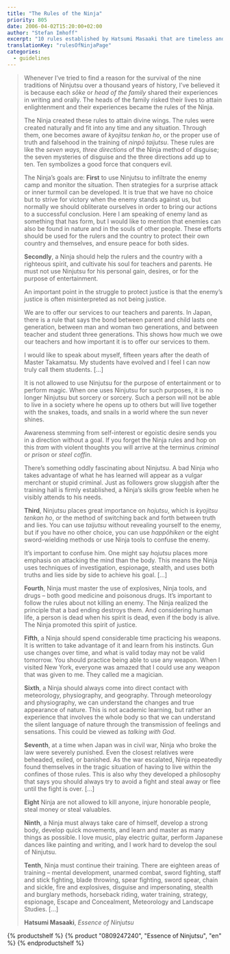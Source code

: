 ```yaml
---
title: "The Rules of the Ninja"
priority: 805
date: 2006-04-02T15:20:00+02:00
author: "Stefan Imhoff"
excerpt: "10 rules established by Hatsumi Masaaki that are timeless and should apply to all Ninja."
translationKey: "rulesOfNinjaPage"
categories:
  - guidelines
---
```


> Whenever I’ve tried to find a reason for the survival of the nine traditions of Ninjutsu over a thousand years of history, I’ve believed it is because each _sōke_ or _head of the family_ shared their experiences in writing and orally. The heads of the family risked their lives to attain enlightenment and their experiences became the rules of the Ninja.
>
> The Ninja created these rules to attain divine wings. The rules were created naturally and fit into any time and any situation. Through them, one becomes aware of _kyojitsu tenkan ho_, or the proper use of truth and falsehood in the training of _ninpō taijutsu_. These rules are like the _seven ways, three directions_ of the Ninja method of disguise; the seven mysteries of disguise and the three directions add up to ten. Ten symbolizes a good force that conquers evil.
>
> The Ninja’s goals are: **First** to use Ninjutsu to infiltrate the enemy camp and monitor the situation. Then strategies for a surprise attack or inner turmoil can be developed. It is true that we have no choice but to strive for victory when the enemy stands against us, but normally we should obliterate ourselves in order to bring our actions to a successful conclusion. Here I am speaking of enemy land as something that has form, but I would like to mention that enemies can also be found in nature and in the souls of other people. These efforts should be used for the rulers and the country to protect their own country and themselves, and ensure peace for both sides.
>
> **Secondly**, a Ninja should help the rulers and the country with a righteous spirit, and cultivate his soul for teachers and parents. He must not use Ninjutsu for his personal gain, desires, or for the purpose of entertainment.
>
> An important point in the struggle to protect justice is that the enemy’s justice is often misinterpreted as not being justice.
>
> We are to offer our services to our teachers and parents. In Japan, there is a rule that says the bond between parent and child lasts one generation, between man and woman two generations, and between teacher and student three generations. This shows how much we owe our teachers and how important it is to offer our services to them.
>
> I would like to speak about myself, fifteen years after the death of Master Takamatsu. My students have evolved and I feel I can now truly call them students. […]
>
> It is not allowed to use Ninjutsu for the purpose of entertainment or to perform magic. When one uses Ninjutsu for such purposes, it is no longer Ninjutsu but sorcery or sorcery. Such a person will not be able to live in a society where he opens up to others but will live together with the snakes, toads, and snails in a world where the sun never shines.
>
> Awareness stemming from self-interest or egoistic desire sends you in a direction without a goal. If you forget the Ninja rules and hop on this _tram_ with violent thoughts you will arrive at the terminus _criminal_ or _prison_ or _steel coffin_.
>
> There’s something oddly fascinating about Ninjutsu. A bad Ninja who takes advantage of what he has learned will appear as a vulgar merchant or stupid criminal. Just as followers grow sluggish after the training hall is firmly established, a Ninja’s skills grow feeble when he visibly attends to his needs.
>
> **Third**, Ninjutsu places great importance on _hojutsu_, which is _kyojitsu tenkan ho_, or the method of switching back and forth between truth and lies. You can use _taijutsu_ without revealing yourself to the enemy, but if you have no other choice, you can use _happōhiken_ or the eight sword-wielding methods or use Ninja tools to confuse the enemy.
>
> It’s important to confuse him. One might say _hojutsu_ places more emphasis on attacking the mind than the body. This means the Ninja uses techniques of investigation, espionage, stealth, and uses both truths and lies side by side to achieve his goal. […]
>
> **Fourth**, Ninja must master the use of explosives, Ninja tools, and drugs – both good medicine and poisonous drugs. It’s important to follow the rules about not killing an enemy. The Ninja realized the principle that a bad ending destroys them. And considering human life, a person is dead when his spirit is dead, even if the body is alive. The Ninja promoted this spirit of justice.
>
> **Fifth**, a Ninja should spend considerable time practicing his weapons. It is written to take advantage of it and learn from his instincts. Gun use changes over time, and what is valid today may not be valid tomorrow. You should practice being able to use any weapon. When I visited New York, everyone was amazed that I could use any weapon that was given to me. They called me a magician.
>
> **Sixth**, a Ninja should always come into direct contact with meteorology, physiography, and geography. Through meteorology and physiography, we can understand the changes and true appearance of nature. This is not academic learning, but rather an experience that involves the whole body so that we can understand the silent language of nature through the transmission of feelings and sensations. This could be viewed as _talking with God_.
>
> **Seventh**, at a time when Japan was in civil war, Ninja who broke the law were severely punished. Even the closest relatives were beheaded, exiled, or banished. As the war escalated, Ninja repeatedly found themselves in the tragic situation of having to live within the confines of those rules. This is also why they developed a philosophy that says you should always try to avoid a fight and steal away or flee until the fight is over. […]
>
> **Eight** Ninja are not allowed to kill anyone, injure honorable people, steal money or steal valuables.
>
> **Ninth**, a Ninja must always take care of himself, develop a strong body, develop quick movements, and learn and master as many things as possible. I love music, play electric guitar, perform Japanese dances like painting and writing, and I work hard to develop the soul of Ninjutsu.
>
> **Tenth**, Ninja must continue their training. There are eighteen areas of training – mental development, unarmed combat, sword fighting, staff and stick fighting, blade throwing, spear fighting, sword spear, chain and sickle, fire and explosives, disguise and impersonating, stealth and burglary methods, horseback riding, water training, strategy, espionage, Escape and Concealment, Meteorology and Landscape Studies. […]
>
> **Hatsumi Masaaki**, _Essence of Ninjutsu_

{% productshelf %}
{% product "0809247240", "Essence of Ninjutsu", "en" %}
{% endproductshelf %}

